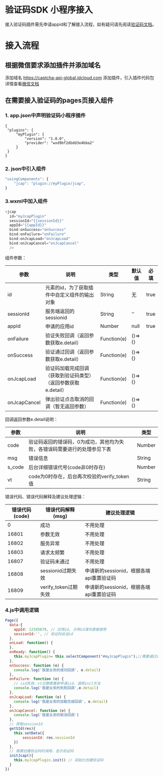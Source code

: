# 验证码SDK 小程序接入
接入验证码插件需先申请appid和了解接入流程，如有疑问请先阅读[验证码文档](https://docs.jdcloud.com/cn/captcha/getting-started)。

# 接入流程
## 根据微信要求添加插件并添加域名
添加域名 https://captcha-api-global.jdcloud.com
添加插件，引入插件代码包详情查看[微信文档](https://developers.weixin.qq.com/miniprogram/dev/framework/plugin/using.html)

## 在需要接入验证码的pages页接入组件
### 1. app.json中声明验证码小程序插件

```
{
 "plugins": {
     "myPlugin": {
         "version": "1.0.0",
         "provider": "wxd9bf2dbdd3e4bba2"
     }
 }
}
```

### 2. json中引入组件

``````javascript
"usingComponents": {
    "jcap": "plugin://myPlugin/jcap",
}
``````

### 3.wxml中加入组件

``````javascript
<jcap
  id="myJcapPlugin"
  sessionId="{{sessionId}}"
  appId="{{appId}}"
  bind:onSuccess="onSuccess"
  bind:onFailure="onFailure"
  bind:onJcapLoad="onJcapLoad"
  bind:onJcapCancel="onJcapCancel"
  />
``````
组件参数：

参数 | 说明 | 类型 | 默认值 | 必填
--- | --- | --- | --- | ---
id | 元素的id，为了获取插件中自定义组件的输出对象| String | 无 | true
sessionId | 服务端返回的sessionid | String | '' | true 
appId| 申请的应用id | Number | null | true 
onFailure | 验证失败回调（返回参数获取e.detail） | Function(e) | ()=>{} | 
onSuccess | 验证通过回调（返回参数获取e.detail） | Function(e)	 | ()=>{} | 
onJcapLoad | 验证码加载完成回调（获取到验证码类型）（返回参数获取e.detail） | Function(e)	 | ()=>{} | 
onJcapCancel | 弹出验证点击取消的回调（暂无返回参数） | Function(e)	 | ()=>{} | 

回调返回参数e.detail说明：

参数 | 说明 | 类型 
--- | --- | --- 
code | 验证码返回的错误码，0为成功，其他均为失败，各错误码需要进行的处理参见下表 | Number
msg	| 错误信息 | String
s_code | 后台详细错误代号(code非0时存在) | Number
vt | code为0时存在，后台再次校验的verify_token值 | 	String

错误代码、错误代码解释及建议处理逻辑：

错误代码(code) | 错误代码解释(msg) | 建议处理逻辑
--- | --- | --- 
0 | 成功 | 不用处理
16801 | 参数无效 | 不用处理
16802 | 服务异常 | 不用处理
16803 | 请求太频繁 | 不用处理
16807 | 验证码未通过 | 不用处理
16808 | sessionid过期失效 | 申请新的sessionid，根据各端api重置验证码
16809 | verify_token过期失效 | 申请新的sessionid，根据各端api重置验证码

### 4.js中调用逻辑

``````javascript
Page({
  data:{
    appId: 12345678, // 应用id, 示例id请勿直接使用
    sessionId:'', // 验证码会话id
  },
  onLoad: function() {
  },
  onReady: function() {
    this.myJcapPlugin= this.selectComponent("#myJcapPlugin");//需要通过selectComponent获取
  },
  onSuccess: function (e) {
    console.log('我是业务的成功回调', e.detail)
  },
  onFailure: function (e) {
    // sid失效，vt过期需重新申请sid，调用init方法
    console.log('我是业务的失败回调',e.detail)
  },
  onJcapLoad: function (e) {
    console.log('我是业务的加载完成回调', e.detail)
  },
  onJcapCancel: function (e) {
    console.log('我是业务的取消回调')
  },
  // 获取sessionId
  getSId(res){
    this.setData({
        sessionId: res.sessionId
    })
  },
  // 需要创建验证码时调用，显示验证码
  initJcap(){
    this.myJcapPlugin.init() // 初始化创建验证码
  }
})
``````







